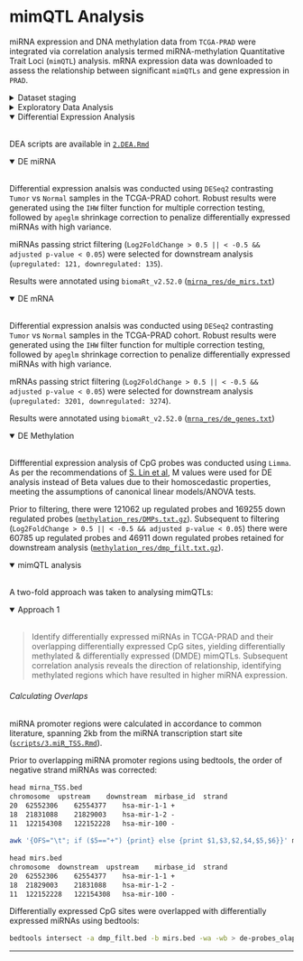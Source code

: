 # mimQTL Analysis

miRNA expression and DNA methylation data from `TCGA-PRAD` were integrated via correlation analysis termed miRNA-methylation Quantitative Trait Loci (`mimQTL`) analysis. mRNA expression data was downloaded to assess the relationship between significant `mimQTLs` and gene expression in `PRAD`.
<details>
<summary>Dataset staging</summary>
<br>

<details open>
<summary>miRNA expression</summary>
<br>

`TCGA-PRAD` miRNA counts were downloaded from the GDC portal:

```bash
gdc-client download -m mirna_meta/mirna_manifest -d mirna/
```

A brief explanation of the workflow used to generate the count matrix is given below:

###### [GDC miRNA workflow](https://github.com/bcgsc/mirna)

smRNA sequencing reads are mapped to the `GRCh38` build using `BWA-aln`. Next, the sequencing reads are annotated using `miRBase v21` and `UCSC` - sequencing reads are required to have at least a 3bp overlap with an annotated genomic region to be considered for annotation. It is important to note that due to the workflows reliance on `miRBase` annotations, it is not suitable for novel miRNA discovery. Customized perl scripts (`tcga.pl`) are used to generate the final expression files for GDC. 

Subsequent to the download of individual miRNA expression data, the data was merged into a single dataframe using customized functions in `R` ([`scripts/1.format_assays.Rmd`](scripts/1.format_assays.Rmd): # 1. miRNA Staging).

The `Metastatic` sample was removed, resulting in 52 `Normals` and 498 `Tumor` samples.
***
</details>

<details open>
<summary>DNA methylation</summary>
<br>

Raw DNA methylation data from `TCGA-PRAD` was downloaded from the GDC portal:

```bash
gdc-client download -m methylation_meta/methylation_manifest -d methylation/
```

A brief description of the generation of raw methylation data is given below:

###### [GDC Methylation workflow](https://github.com/zwdzwd/sesame)

`SeSAMe` offers correction to detection failures that occur in other DNA methylation array software commonly due to germline and somatic deletions by utilizing a novel way to calculate the significance of detected signals in methylation arrays. By correcting for these artifacts as well as other improvements to DNA methylation data processing, `SeSAMe` improves upon detection calling and quality control of processed DNA methylation data. `SeSAMe` output files include: two Masked Methylation Array IDAT files, one for each color channel, that contains channel data from a raw methylation array after masking potential genotyping information; and a subsequent Methylation Beta Value TXT file derived from the two Masked Methylation Array IDAT files, that displays the calculated methylation beta value for CpG sites.

The two Masked Methylation Array IDAT files were used in the analysis and processed using the `minfi` package in `R` ([`scripts/1.format_assays.Rmd`](scripts/1.format_assays.Rmd): # 3. Methylation staging)

Briefly, sample detection p-values were assessed as per recommended in the `minfi` tutorial:

> The method used by minfi to calculate detection p-values compares the total signal $(M+U)$ for each probe to the background signal level, which is estimated from the negative control probes. Very small p-values are indicative of a reliable signal whilst large p-values, for example >0.01, generally indicate a poor quality signal.

![Alt text](methylation_meta/pval_det.png?raw=true)

3 samples have p-values higher than 0.01 and are discarded from downstream analysis. 

As with the miRNA and mRNA assays, the `Metastatic` sample was removed, resulting in 50 `Normal` samples and 499 `Tumor` samples.

Quantile processing, removal of probes overlapping SNPs and [cross-reactive probes](methylation_meta/cross_reactive_probes.csv) was performed as per the minfi documentation.

***
</details>

<details open>
<summary>mRNA expression</summary>
<br>

`TCGA-PRAD` mRNA expression data was downloaded from the GDC portal [link to full workflow available here](https://www.biostars.org/p/9500223/).

```bash
gdc-client download -m rna_meta/mrna_manifest -d mrna/
```

###### [GDC mRNA workflow](https://github.com/akahles/icgc_rnaseq_align)

The mRNA Analysis pipeline begins with the Alignment Workflow, which is performed using a two-pass method with `STAR`. `STAR` aligns each read group separately and then merges the resulting alignments into one. As of release `v32`, which uses `STAR` to directly output `FPKM`, `RPKM`, and `TPM` values (`--quantMode TranscriptomeSAM GeneCounts`) `HTSeq` has been made redundant and is no longer used to generate gene level counts.

When staging the gene level counts, the `unstranded` column was selected to create the gene expression matrix for `TCGA-PRAD` ([`scripts/1.format_assays.Rmd`](scripts/1.format_assays.Rmd): # 2. mRNA staging).

Upon removal of the `Metastatic` sample, the number of samples was 50 `Normals` and 500 `Tumor` samples.

***
</details>
</details>

<details>
<summary> Exploratory Data Analysis</summary>
<br>

<details open>
<summary>miRNA EDA</summary>
<br>

Pearsons R2 correlation was computed between Principal Components 1:10 of variance stabilized miRNA expression data. Based on the results of the exploratory data analysis, the covariates 'age', 'ajcc tumor stage' and 'race' will not be included in the `DESeq2` generalized linear model.

![Alt text](mirna_meta/PCA_corr.png?raw=true "R2 correlation PC:Metadata")

![Alt text](mirna_meta/PCA_biplot.png?raw=true "PCA miRNA biplot")

</details>

<details open>
<summary>mRNA EDA</summary>
<br>

Pearsons R2 correlation was computed between Principal Components 1:10 of variance stabilized mRNA expression data. The covariate 'ajcc tumor stage' was correlated with PC3, however as PC3 only accounts for 5.36% variation in the dataset, this covariate was excluded from the analysis.

![Alt text](mrna_meta/PCA_corr.png?raw=true "R2 correlation PC:Metadata")

![Alt text](mrna_meta/PCA_biplot.png?raw=true "PCA mRNA biplot")

</details>

<details open>
<summary>DNA methylation EDA</summary>
<br>

MDS plot displaying the top 10,000 CpG sites in the TCGA-PRAD cohort given below.

![Alt text](methylation_meta/PCA_biplot.png?raw=true "MDS methyation biplot")

</details>
</details>

<details open>
<summary> Differential Expression Analysis</summary>
<br>

DEA scripts are available in [`2.DEA.Rmd`](scripts/DEA.Rmd)

<details open>
<summary>DE miRNA</summary>
<br>

Differential expression analsis was conducted using `DESeq2` contrasting `Tumor` vs `Normal` samples in the TCGA-PRAD cohort. Robust results were generated using the `IHW` filter function for multiple correction testing, followed by `apeglm` shrinkage correction to penalize differentially expressed miRNAs with high variance.

miRNAs passing strict filtering (`Log2FoldChange > 0.5 || < -0.5 && adjusted p-value < 0.05`) were selected for downstream analysis (`upregulated: 121, downregulated: 135`).

Results were annotated using `biomaRt_v2.52.0` ([`mirna_res/de_mirs.txt`](mirna_res/de_mirs.txt))
</details>

<details open>
<summary>DE mRNA</summary>
<br>

Differential expression analsis was conducted using `DESeq2` contrasting `Tumor` vs `Normal` samples in the TCGA-PRAD cohort. Robust results were generated using the `IHW` filter function for multiple correction testing, followed by `apeglm` shrinkage correction to penalize differentially expressed miRNAs with high variance.

mRNAs passing strict filtering (`Log2FoldChange > 0.5 || < -0.5 && adjusted p-value < 0.05`) were selected for downstream analysis (`upregulated: 3201, downregulated: 3274`).

Results were annotated using `biomaRt_v2.52.0` ([`mrna_res/de_genes.txt`](mrna_res/de_genes.txt))

</details>

<details open>
<summary>DE Methylation</summary>
<br>

Diffferential expression analysis of CpG probes was conducted using `Limma`. As per the recommendations of [S. Lin et al](https://bmcbioinformatics.biomedcentral.com/articles/10.1186/1471-2105-11-587), M values were used for DE analysis instead of Beta values due to their homoscedastic properties, meeting the assumptions of canonical linear models/ANOVA tests.

Prior to filtering, there were 121062 up regulated probes and 169255 down regulated probes ([`methylation_res/DMPs.txt.gz`](methylation_res/DMPs.txt)). Subsequent to filtering (`Log2FoldChange > 0.5 || < -0.5 && adjusted p-value < 0.05`) there were 60785 up regulated probes and 46911 down regulated probes retained for downstream analysis ([`methylation_res/dmp_filt.txt.gz`](methylation_res/dmp_filt.txt)).

</details>
</details>

<details open>
<summary>mimQTL analysis</summary>
<br>

A two-fold approach was taken to analysing mimQTLs:

<details open>
<summary>Approach 1</summary>
<br>

> Identify differentially expressed miRNAs in TCGA-PRAD and their overlapping differentially expressed CpG sites, yielding differentially methylated & differentially expressed (DMDE) mimQTLs. Subsequent correlation analysis reveals the direction of relationship, identifying methylated regions which have resulted in higher miRNA expression.

###### Calculating Overlaps

miRNA promoter regions were calculated in accordance to common literature, spanning 2kb from the miRNA transcription start site ([`scripts/3.miR_TSS.Rmd`](scripts/3.miR_TSS.Rmd)).

Prior to overlapping miRNA promoter regions using bedtools, the order of negative strand miRNAs was corrected:

```console
head mirna_TSS.bed 
chromosome	upstream	downstream	mirbase_id	strand
20	62552306	62554377	hsa-mir-1-1	+
18	21831088	21829003	hsa-mir-1-2	-
11	122154308	122152228	hsa-mir-100	-
```

```bash
awk '{OFS="\t"; if ($5=="+") {print} else {print $1,$3,$2,$4,$5,$6}}' mirna_TSS.bed | sed 's/[[:space:]]*$//' > mirs.bed
```

```console
head mirs.bed
chromosome	downstream	upstream	mirbase_id	strand
20	62552306	62554377	hsa-mir-1-1	+
18	21829003	21831088	hsa-mir-1-2	-
11	122152228	122154308	hsa-mir-100	-
```

Differentially expressed CpG sites were overlapped with differentially expressed miRNAs using bedtools:

```bash
bedtools intersect -a dmp_filt.bed -b mirs.bed -wa -wb > de-probes_olap_de-mirs.bed
```

***




</details>
